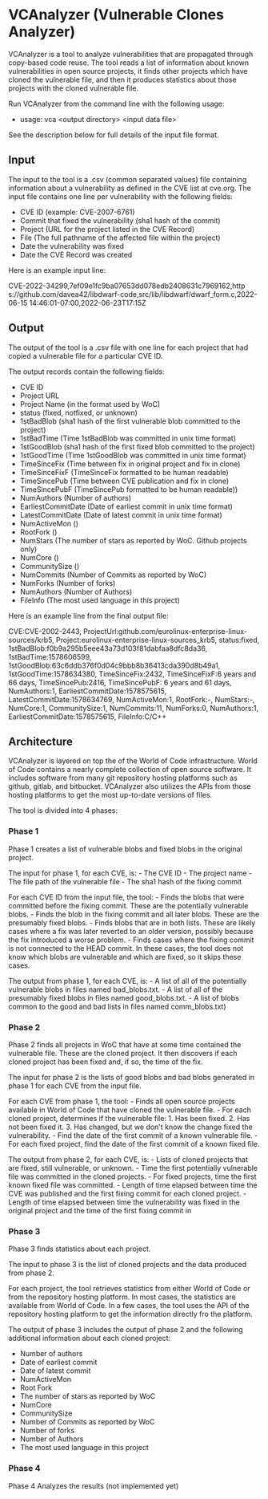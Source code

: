 <!--todo: define blob, define original project vs cloned project
phases allow replacing a phase, for example, to get a different (maybe better)
list of vulnerable projects or to get more accurate idea of when a vulnerability was introduced
do i need more implementation details (for replication)
-->

# VCAnalyzer (Vulnerable Clones Analyzer)

VCAnalyzer is a tool to analyze vulnerabilities that are propagated
through copy-based code reuse. The tool reads a list of information
about known vulnerabilities in open source projects, it finds 
other projects which have cloned the vulnerable file, and then it
produces statistics about those projects with the cloned vulnerable file.

Run VCAnalyzer from the command line with the following usage:
- usage: vca \<output directory\> \<input data file\>

See the description below for full details of the input file format. 


## Input

The input to the tool is a .csv (common separated values) file containing 
information about a vulnerability as defined in the CVE list at cve.org. 
The input file contains one line per vulnerability with the following fields:
  - CVE ID (example: CVE-2007-6761)
  - Commit that fixed the vulnerability (sha1 hash of the commit)
  - Project (URL for the project listed in the CVE Record)
  - File (The full pathname of the affected file within the project) 
  - Date the vulnerability was fixed
  - Date the CVE Record was created

Here is an example input line:
  
CVE-2022-34299,7ef09e1fc9ba07653dd078edb2408631c7969162,http&#8203;s://github.com/davea42/libdwarf-code,src/lib/libdwarf/dwarf_form.c,2022-06-15 14:46:01-07:00,2022-06-23T17:15Z

## Output
The output of the tool is a .csv file with one line for each project that
had copied a vulnerable file for a particular CVE ID.

The output records contain the following fields:
  - CVE ID
  - Project URL
  - Project Name (in the format used by WoC)
  - status (fixed, notfixed, or unknown)
  - 1stBadBlob (sha1 hash of the first vulnerable blob committed to the project)
  - 1stBadTime (Time 1stBadBlob was committed in unix time format)
  - 1stGoodBlob (sha1 hash of the first fixed blob committed to the project)
  - 1stGoodTime (Time 1stGoodBlob was committed in unix time format)
  - TimeSinceFix (Time between fix in original project and fix in clone)
  - TimeSinceFixF (TimeSinceFix formatted to be human readable)
  - TimeSincePub (Time between CVE publication and fix in clone)
  - TimeSincePubF (TimeSincePub formatted to be human readable))
  - NumAuthors (Number of authors)
  - EarliestCommitDate (Date of earliest commit in unix time format)
  - LatestCommitDate (Date of latest commit in unix time format)
  - NumActiveMon ()
  - RootFork  ()
  - NumStars (The number of stars as reported by WoC. Github projects only)
  - NumCore ()
  - CommunitySize ()
  - NumCommits (Number of Commits as reported by WoC)
  - NumForks (Number of forks)
  - NumAuthors (Number of Authors)
  - FileInfo (The most used language in this project)

Here is an example line from the final output file:
  
CVE:CVE-2002-2443, ProjectUrl:github.com/eurolinux-enterprise-linux-sources/krb5, Project:eurolinux-enterprise-linux-sources_krb5, status:fixed, 1stBadBlob:f0b9a295b5eee43a73d103f81dabfaa8dfc8da36, 1stBadTime:1578606599, 1stGoodBlob:63c6ddb376f0d04c9bbb8b36413cda390d8b49a1, 1stGoodTime:1578634380, TimeSinceFix:2432, TimeSinceFixF:6 years and 66 days, TimeSincePub:2416, TimeSincePubF: 6 years and 61 days, NumAuthors:1, EarliestCommitDate:1578575615, LatestCommitDate:1578634769, NumActiveMon:1, RootFork:-, NumStars:-, NumCore:1, CommunitySize:1, NumCommits:11, NumForks:0, NumAuthors:1, EarliestCommitDate:1578575615, FileInfo:C/C++

## Architecture

VCAnalyzer is layered on top the of the World of Code infrastructure.
World of Code contains a nearly complete collection of open source software.
It includes software from many git repository hosting platforms such as
github, gitlab, and bitbucket. VCAnalyzer also utilizes the APIs from those
hosting platforms to get the most up-to-date versions of files.

The tool is divided into 4 phases:
  
### Phase 1
Phase 1 creates a list of vulnerable blobs and fixed blobs in the 
original project.

The input for phase 1, for each CVE, is:
    - The CVE ID
    - The project name
    - The file path of the vulnerable file 
    - The sha1 hash of the fixing commit

For each CVE ID from the input file, the tool:
    - Finds the blobs that were committed before the fixing commit. These are
      the potentially vulnerable blobs.
    - Finds the blob in the fixing commit and all later blobs. These are the
      presumably fixed blobs.
    - Finds blobs that are in both lists. These are likely cases where a fix
      was later reverted to an older version, possibly because the fix 
      introduced a worse problem. 
    - Finds cases where the fixing commit is not connected to the HEAD
      commit. In these cases, the tool does not know which blobs are
      vulnerable and which are fixed, so it skips these cases.

The output from phase 1, for each CVE, is:
    - A list of all of the potentially vulnerable blobs in files named
      bad_blobs.txt.
    - A list of all of the presumably fixed blobs in files named 
      good_blobs.txt.
    - A list of blobs common to the good and bad lists in files named 
      comm_blobs.txt)

### Phase 2
Phase 2 finds all projects in WoC that have at some time contained
the vulnerable file. These are the cloned project. It then discovers 
if each cloned project has been fixed and, if so, the time of the fix.

The input for phase 2 is the lists of good blobs and bad blobs generated in 
phase 1 for each CVE from the input file.

For each CVE from phase 1, the tool:
    - Finds all open source projects available in World of Code that have 
      cloned the vulnerable file.
    - For each cloned project, determines if the vulnerable file:
           1. Has been fixed.
           2. Has not been fixed it.
           3. Has changed, but we don't know the change fixed the vulnerability.
    - Find the date of the first commit of a known vulnerable file.
    - For each fixed project, find the date of the first commit of a known
      fixed file.

The output from phase 2, for each CVE, is:
    - Lists of cloned  projects that are fixed, still vulnerable, or unknown.
    - Time the first potentially vulnerable file was committed in the cloned
      projects.
    - For fixed projects, time the first known fixed file was committed.
    - Length of time elapsed between time the CVE was published and the
      first fixing commit for each cloned project.
    - Length of time elapsed between time the vulnerability was fixed
      in the original project and the time of the first fixing commit in

### Phase 3
Phase 3 finds statistics about each project. 

The input to phase 3 is the list of cloned projects and the data produced from
phase 2.

For each project, the tool retrieves statistics from either World of Code or
from the repository hosting platform. In most cases, the statistics
are available from World of Code. In a few cases, the tool uses the API of the
repository hosting platform to get the information directly fro the platform.

The output of phase 3 includes the output of phase 2 and the following 
additional information about each cloned project:
  - Number of authors
  - Date of earliest commit 
  - Date of latest commit
  - NumActiveMon
  - Root Fork
  - The number of stars as reported by WoC
  - NumCore
  - CommunitySize
  - Number of Commits as reported by WoC
  - Number of forks
  - Number of Authors
  - The most used language in this project

### Phase 4
Phase 4 Analyzes the results (not implemented yet)


